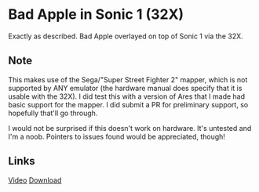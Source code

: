 # Bad Apple in Sonic 1 (32X)
Exactly as described. Bad Apple overlayed on top of Sonic 1 via the 32X.

## Note
This makes use of the Sega/"Super Street Fighter 2" mapper, which is not supported by ANY emulator (the hardware manual does specify that it is usable with the 32X). I did test this with a version of Ares that I made had basic support for the mapper. I did submit a PR for preliminary support, so hopefully that'll go through.

I would not be surprised if this doesn't work on hardware. It's untested and I'm a noob. Pointers to issues found would be appreciated, though!

## Links
[Video](https://youtu.be/4J3FDcb3Wbc)
[Download](https://drive.google.com/file/d/1c9DkUdI_PHRtLHCXXtAPmtNPZkNmgsC2/view?usp=sharing)

